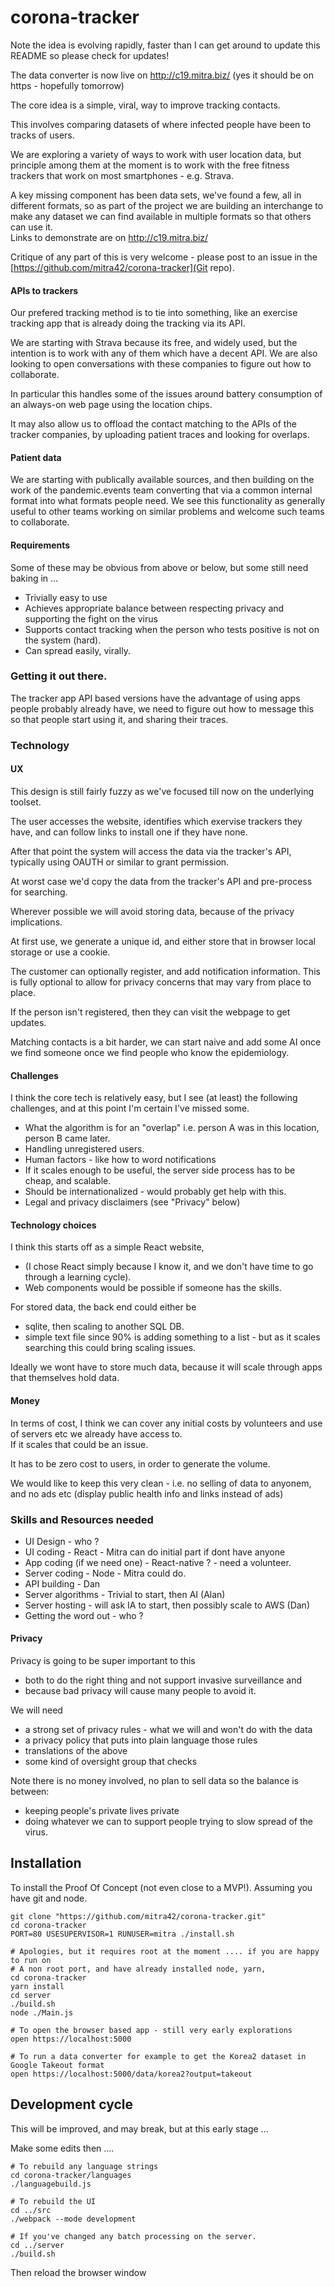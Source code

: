 # corona-tracker

Note the idea is evolving rapidly, faster than I can get around to update this README
so please check for updates! 

The data converter is now live on http://c19.mitra.biz/ 
(yes it should be on https - hopefully tomorrow)

The core idea is a simple, viral, way to improve tracking contacts. 

This involves comparing datasets of where infected people have been to tracks of users. 

We are exploring a variety of ways to work with user location data, 
but principle among them at the moment is to work with the free fitness trackers that work on most smartphones - e.g. Strava.

A key missing component has been data sets, we've found a few, all in different formats,
so as part of the project we are building an interchange to make any dataset we can find
available in multiple formats so that others can use it.  
Links to demonstrate are on http://c19.mitra.biz/

Critique of any part of this is very welcome - please post to an issue in 
the [https://github.com/mitra42/corona-tracker](Git repo).

#### APIs to trackers

Our prefered tracking method is to tie into something, like an exercise tracking app that is
already doing the tracking via its API. 

We are starting with Strava because its free, and widely used, but the intention is to
work with any of them which have a decent API. 
We are also looking to open conversations with these companies to figure out how to 
collaborate. 

In particular this handles some of the issues around battery consumption
of an always-on web page using the location chips. 

It may also allow us to offload the contact matching to the APIs of the tracker companies, 
by uploading patient traces and looking for overlaps. 

#### Patient data

We are starting with publically available sources, and then building on the work of the pandemic.events
team converting that via a common internal format into what formats people need.
We see this functionality as generally useful to other teams working on similar problems
and welcome such teams to collaborate. 

#### Requirements 

Some of these may be obvious from above or below, but some still need baking in ...

* Trivially easy to use
* Achieves appropriate balance between respecting privacy and supporting the fight on the virus
* Supports contact tracking when the person who tests positive is not on the system (hard). 
* Can spread easily, virally. 

### Getting it out there.

The tracker app API based versions have the advantage of using apps people probably 
already have, we need to figure out how to message this so that people start using it, 
and sharing their traces. 

### Technology

#### UX 

This design is still fairly fuzzy as we've focused till now on the underlying toolset.

The user accesses the website, identifies which exervise trackers they have, 
and can follow links to install one if they have none. 

After that point the system will access the data via the tracker's API, 
typically using OAUTH or similar to grant permission. 

At worst case we'd copy the data from the tracker's API and pre-process for searching.

Wherever possible we will avoid storing data, because of the privacy implications. 

At first use, we generate a unique id, 
and either store that in browser local storage or use a cookie.

The customer can optionally register, and add notification information. 
This is fully optional to allow for privacy concerns that may vary from place to place.

If the person isn't registered, then they can visit the webpage to get updates.

Matching contacts is a bit harder, we can start naive 
and add some AI once we find someone once we find people who know the epidemiology.

#### Challenges

I think the core tech is relatively easy, 
but I see (at least) the following challenges, 
and at this point I'm certain I've missed some.

* What the algorithm is for an "overlap" i.e. person A was in this location, 
  person B came later.
* Handling unregistered users.
* Human factors - like how to word notifications
* If it scales enough to be useful, the server side process has to be cheap,
  and scalable. 
* Should be internationalized - would probably get help with this. 
* Legal and privacy disclaimers (see "Privacy" below)

#### Technology choices

I think this starts off as a simple React website, 

* (I chose React simply because I know it, and we don't have time to go through 
a learning cycle). 
* Web components would be possible if someone has the skills.

For stored data, the back end could either be
* sqlite, then scaling to another SQL DB.
* simple text file since 90% is adding something to a list - 
  but as it scales searching this could bring scaling issues.

Ideally we wont have to store much data, because it will scale through apps 
that themselves hold data. 

#### Money

In terms of cost, I think we can cover any initial costs by volunteers
and use of servers etc we already have access to.  
If it scales that could be an issue.

It has to be zero cost to users, in order to generate the volume.

We would like to keep this very clean - i.e. no selling of data to anyonem, 
and no ads etc (display public health info and links instead of ads)

### Skills and Resources needed

* UI Design - who ?
* UI coding - React - Mitra can do initial part if dont have anyone
* App coding (if we need one) - React-native ? - need a volunteer.
* Server coding - Node - Mitra could do.
* API building - Dan 
* Server algorithms - Trivial to start, then AI (Alan)
* Server hosting - will ask IA to start, then possibly scale to AWS (Dan)
* Getting the word out - who ?

#### Privacy

Privacy is going to be super important to this 
- both to do the right thing and not support invasive surveillance and 
- because bad privacy will cause many people to avoid it. 

We will need 
* a strong set of privacy rules - what we will and won't do with the data
* a privacy policy that puts into plain language those rules
* translations of the above
* some kind of oversight group that checks

Note there is no money involved, no plan to sell data so the balance is between:
- keeping people's private lives private
- doing whatever we can to support people trying to slow spread of the virus.

## Installation

To install the Proof Of Concept (not even close to a MVP!). 
Assuming you have git and node.
```
git clone "https://github.com/mitra42/corona-tracker.git"
cd corona-tracker
PORT=80 USESUPERVISOR=1 RUNUSER=mitra ./install.sh

# Apologies, but it requires root at the moment .... if you are happy to run on
# A non root port, and have already installed node, yarn, 
cd corona-tracker
yarn install
cd server 
./build.sh
node ./Main.js

# To open the browser based app - still very early explorations
open https://localhost:5000 

# To run a data converter for example to get the Korea2 dataset in Google Takeout format
open https://localhost:5000/data/korea2?output=takeout
```

## Development cycle
This will be improved, and may break, but at this early stage ... 

Make some edits then ....
```
# To rebuild any language strings
cd corona-tracker/languages
./languagebuild.js

# To rebuild the UI
cd ../src
./webpack --mode development

# If you've changed any batch processing on the server.
cd ../server
./build.sh
```
Then reload the browser window
 
